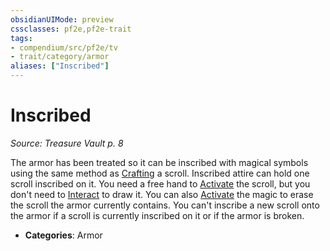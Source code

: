 ```yaml
---
obsidianUIMode: preview
cssclasses: pf2e,pf2e-trait
tags:
- compendium/src/pf2e/tv
- trait/category/armor
aliases: ["Inscribed"]
---
```

# Inscribed  
*Source: Treasure Vault p. 8*  

The armor has been treated so it can be inscribed with magical symbols using the same method as [Crafting](rules/actions/craft.md) a scroll. Inscribed attire can hold one scroll inscribed on it. You need a free hand to [Activate](rules/actions/activate-an-item.md) the scroll, but you don't need to [Interact](rules/actions/interact.md) to draw it. You can also [Activate](rules/actions/activate-an-item.md) the magic to erase the scroll the armor currently contains. You can't inscribe a new scroll onto the armor if a scroll is currently inscribed on it or if the armor is broken.

- **Categories**: Armor
